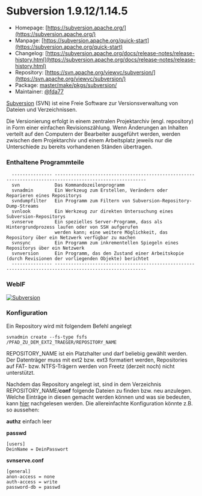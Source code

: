 # Subversion 1.9.12/1.14.5
  - Homepage: [https://subversion.apache.org/](https://subversion.apache.org/)
  - Manpage: [https://subversion.apache.org/quick-start](https://subversion.apache.org/quick-start)
  - Changelog: [https://subversion.apache.org/docs/release-notes/release-history.html](https://subversion.apache.org/docs/release-notes/release-history.html)
  - Repository: [https://svn.apache.org/viewvc/subversion/](https://svn.apache.org/viewvc/subversion/)
  - Package: [master/make/pkgs/subversion/](https://github.com/Freetz-NG/freetz-ng/tree/master/make/pkgs/subversion/)
  - Maintainer: [@fda77](https://github.com/fda77)

[Subversion](http://subversion.tigris.org/) (SVN)
ist eine Freie Software zur Versionsverwaltung von Dateien und
Verzeichnissen.

Die Versionierung erfolgt in einem zentralen Projektarchiv (engl.
repository) in Form einer einfachen Revisionszählung. Wenn Änderungen an
Inhalten verteilt auf den Computern der Bearbeiter ausgeführt werden,
werden zwischen dem Projektarchiv und einem Arbeitsplatz jeweils nur die
Unterschiede zu bereits vorhandenen Ständen übertragen.

### Enthaltene Programmteile

```
  --------------- --------------------------------------------------------------------------------------------------------
  svn             Das Kommandozeilenprogramm
  svnadmin        Ein Werkzeug zum Erstellen, Verändern oder Reparieren eines Repositorys
  svndumpfilter   Ein Programm zum Filtern von Subversion-Repository-Dump-Streams
  svnlook         Ein Werkzeug zur direkten Untersuchung eines Subversion-Repositorys
  svnserve        Ein spezielles Server-Programm, dass als Hintergrundprozess laufen oder von SSH aufgerufen
                  werden kann; eine weitere Möglichkeit, das Repository über ein Netzwerk verfügbar zu machen
  svnsync         Ein Programm zum inkrementellen Spiegeln eines Repositorys über ein Netzwerk
  svnversion      Ein Programm, das den Zustand einer Arbeitskopie (durch Revisionen der vorliegenden Objekte) berichtet
  --------------- --------------------------------------------------------------------------------------------------------
```

### WebIF

[![Subversion](../screenshots/117_md.png)](../screenshots/117.png)


### Konfiguration

Ein Repository wird mit folgendem Befehl angelegt

```
svnadmin create --fs-type fsfs /PFAD_ZU_DEM_EXT2_TRAEGER/REPOSITORY_NAME
```

REPOSITORY_NAME ist ein Platzhalter und darf beliebig gewählt werden.
Der Datenträger muss mit ext2 bzw. ext3 formatiert werden, Repositories
auf FAT- bzw. NTFS-Trägern werden von Freetz (derzeit noch) nicht
unterstützt.

Nachdem das Repository angelegt ist, sind in dem Verzeichnis
REPOSITORY_NAME/**conf** folgende Dateien zu finden bzw. neu anzulegen.
Welche Einträge in diesen gemacht werden können und was sie bedeuten,
kann
[hier](http://svnbook.red-bean.com/nightly/en/svn.serverconfig.svnserve.html)
nachgelesen werden. Die allereinfachte Konfiguration könnte z.B. so
aussehen:

**authz** einfach leer

**passwd**

```
[users]
DeinName = DeinPasswort
```

**svnserve.conf**

```
[general]
anon-access = none
auth-access = write
password-db = passwd
```

